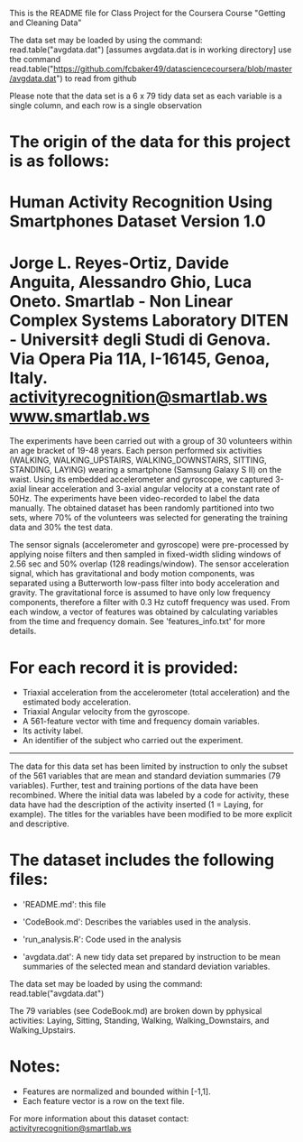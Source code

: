 
This is the README file for Class Project for the Coursera Course "Getting and Cleaning Data"

The data set may be loaded by using the command:
read.table("avgdata.dat")  [assumes avgdata.dat is in working directory]
use the command read.table("https://github.com/fcbaker49/datasciencecoursera/blob/master/avgdata.dat") to read from github

Please note that the data set is a 6 x 79 tidy data set as each variable is a single column, and each row is a single observation 

The origin of the data for this project is as follows:
==================================================================
Human Activity Recognition Using Smartphones Dataset
Version 1.0
==================================================================
Jorge L. Reyes-Ortiz, Davide Anguita, Alessandro Ghio, Luca Oneto.
Smartlab - Non Linear Complex Systems Laboratory
DITEN - Universit‡ degli Studi di Genova.
Via Opera Pia 11A, I-16145, Genoa, Italy.
activityrecognition@smartlab.ws
www.smartlab.ws
==================================================================

The experiments have been carried out with a group of 30 volunteers within an age bracket of 19-48 years. Each person performed six activities (WALKING, WALKING_UPSTAIRS, WALKING_DOWNSTAIRS, SITTING, STANDING, LAYING) wearing a smartphone (Samsung Galaxy S II) on the waist. Using its embedded accelerometer and gyroscope, we captured 3-axial linear acceleration and 3-axial angular velocity at a constant rate of 50Hz. The experiments have been video-recorded to label the data manually. The obtained dataset has been randomly partitioned into two sets, where 70% of the volunteers was selected for generating the training data and 30% the test data. 

The sensor signals (accelerometer and gyroscope) were pre-processed by applying noise filters and then sampled in fixed-width sliding windows of 2.56 sec and 50% overlap (128 readings/window). The sensor acceleration signal, which has gravitational and body motion components, was separated using a Butterworth low-pass filter into body acceleration and gravity. The gravitational force is assumed to have only low frequency components, therefore a filter with 0.3 Hz cutoff frequency was used. From each window, a vector of features was obtained by calculating variables from the time and frequency domain. See 'features_info.txt' for more details. 

For each record it is provided:
======================================

- Triaxial acceleration from the accelerometer (total acceleration) and the estimated body acceleration.
- Triaxial Angular velocity from the gyroscope. 
- A 561-feature vector with time and frequency domain variables. 
- Its activity label. 
- An identifier of the subject who carried out the experiment.

*****************************************************
The data for this data set has been limited by instruction to only the subset of the 561 variables that are mean and standard deviation summaries (79 variables). Further, test and training portions of the data have been recombined. Where the initial data was labeled by a code for activity, these data have had the description of the activity inserted (1 = Laying, for example). The titles for the variables have been modified to be more explicit and descriptive. 

The dataset includes the following files:
=========================================

- 'README.md': this file

- 'CodeBook.md': Describes the variables used in the analysis.

- 'run_analysis.R': Code used in the analysis

- 'avgdata.dat': A new tidy data set prepared by instruction to be mean summaries of the selected mean and standard deviation variables.

The data set may be loaded by using the command:
read.table("avgdata.dat")

The 79 variables (see CodeBook.md) are broken down by pphysical activities: Laying, Sitting, Standing, Walking, Walking_Downstairs, and Walking_Upstairs.



Notes: 
======
- Features are normalized and bounded within [-1,1].
- Each feature vector is a row on the text file.

For more information about this dataset contact: activityrecognition@smartlab.ws


